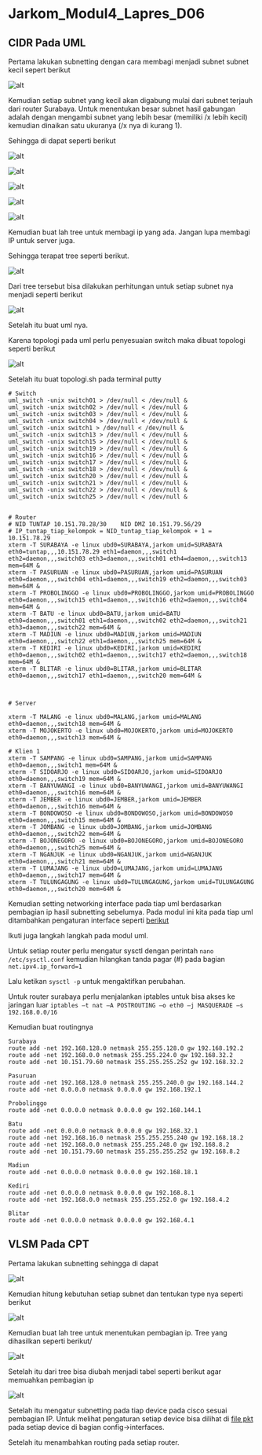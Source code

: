 # Jarkom_Modul4_Lapres_D06


## CIDR Pada UML

Pertama lakukan subnetting dengan cara membagi menjadi subnet subnet kecil sepert berikut

![alt](https://github.com/Raferto/Jarkom_Modul4_Lapres_D06/blob/main/assets/CIDR_UML/CIDR1.png)

Kemudian setiap subnet yang kecil akan digabung mulai dari subnet terjauh dari router Surabaya. Untuk menentukan besar subnet hasil gabungan adalah dengan mengambi subnet yang lebih besar (memiliki /x  lebih kecil) kemudian dinaikan satu ukuranya (/x nya di kurang 1).

Sehingga di dapat seperti berikut

![alt](https://github.com/Raferto/Jarkom_Modul4_Lapres_D06/blob/main/assets/CIDR_UML/CIDR2.png)

![alt](https://github.com/Raferto/Jarkom_Modul4_Lapres_D06/blob/main/assets/CIDR_UML/CIDR3.png)

![alt](https://github.com/Raferto/Jarkom_Modul4_Lapres_D06/blob/main/assets/CIDR_UML/CIDR4.png)

![alt](https://github.com/Raferto/Jarkom_Modul4_Lapres_D06/blob/main/assets/CIDR_UML/CIDR5.png)

![alt](https://github.com/Raferto/Jarkom_Modul4_Lapres_D06/blob/main/assets/CIDR_UML/CIDR6.png)


Kemudian buat lah tree untuk membagi ip yang ada.
Jangan lupa membagi IP untuk server juga.

Sehingga terapat tree seperti berikut.

![alt](https://github.com/Raferto/Jarkom_Modul4_Lapres_D06/blob/main/assets/CIDR_UML/TreeCIDR.PNG)


Dari tree tersebut bisa dilakukan perhitungan untuk setiap subnet nya menjadi seperti berikut

![alt](https://github.com/Raferto/Jarkom_Modul4_Lapres_D06/blob/main/assets/CIDR_UML/PerhitunganCIDR.png)

Setelah itu buat uml nya.

Karena topologi pada uml perlu penyesuaian switch maka dibuat topologi seperti berikut

![alt](https://github.com/Raferto/Jarkom_Modul4_Lapres_D06/blob/main/assets/CIDR_UML/TOPOLOGI.PNG)

Setelah itu buat topologi.sh pada terminal putty

```dotnetcli
# Switch
uml_switch -unix switch01 > /dev/null < /dev/null &
uml_switch -unix switch02 > /dev/null < /dev/null &
uml_switch -unix switch03 > /dev/null < /dev/null &
uml_switch -unix switch04 > /dev/null < /dev/null &
uml_switch -unix switch1 > /dev/null < /dev/null &
uml_switch -unix switch13 > /dev/null < /dev/null &
uml_switch -unix switch15 > /dev/null < /dev/null &
uml_switch -unix switch19 > /dev/null < /dev/null &
uml_switch -unix switch16 > /dev/null < /dev/null &
uml_switch -unix switch17 > /dev/null < /dev/null &
uml_switch -unix switch18 > /dev/null < /dev/null &
uml_switch -unix switch20 > /dev/null < /dev/null &
uml_switch -unix switch21 > /dev/null < /dev/null &
uml_switch -unix switch22 > /dev/null < /dev/null &
uml_switch -unix switch25 > /dev/null < /dev/null &


# Router
# NID TUNTAP 10.151.78.28/30    NID DMZ 10.151.79.56/29
# IP_tuntap_tiap_kelompok = NID_tuntap_tiap_kelompok + 1 = 10.151.78.29
xterm -T SURABAYA -e linux ubd0=SURABAYA,jarkom umid=SURABAYA eth0=tuntap,,,10.151.78.29 eth1=daemon,,,switch1 eth2=daemon,,,switch03 eth3=daemon,,,switch01 eth4=daemon,,,switch13 mem=64M &
xterm -T PASURUAN -e linux ubd0=PASURUAN,jarkom umid=PASURUAN eth0=daemon,,,switch04 eth1=daemon,,,switch19 eth2=daemon,,,switch03 mem=64M &
xterm -T PROBOLINGGO -e linux ubd0=PROBOLINGGO,jarkom umid=PROBOLINGGO eth0=daemon,,,switch15 eth1=daemon,,,switch16 eth2=daemon,,,switch04 mem=64M &
xterm -T BATU -e linux ubd0=BATU,jarkom umid=BATU eth0=daemon,,,switch01 eth1=daemon,,,switch02 eth2=daemon,,,switch21 eth3=daemon,,,switch22 mem=64M &
xterm -T MADIUN -e linux ubd0=MADIUN,jarkom umid=MADIUN eth0=daemon,,,switch22 eth1=daemon,,,switch25 mem=64M &
xterm -T KEDIRI -e linux ubd0=KEDIRI,jarkom umid=KEDIRI eth0=daemon,,,switch02 eth1=daemon,,,switch17 eth2=daemon,,,switch18 mem=64M &
xterm -T BLITAR -e linux ubd0=BLITAR,jarkom umid=BLITAR eth0=daemon,,,switch17 eth1=daemon,,,switch20 mem=64M &



# Server

xterm -T MALANG -e linux ubd0=MALANG,jarkom umid=MALANG eth0=daemon,,,switch18 mem=64M &
xterm -T MOJOKERTO -e linux ubd0=MOJOKERTO,jarkom umid=MOJOKERTO eth0=daemon,,,switch13 mem=64M &

# Klien 1
xterm -T SAMPANG -e linux ubd0=SAMPANG,jarkom umid=SAMPANG eth0=daemon,,,switch1 mem=64M &
xterm -T SIDOARJO -e linux ubd0=SIDOARJO,jarkom umid=SIDOARJO eth0=daemon,,,switch19 mem=64M &
xterm -T BANYUWANGI -e linux ubd0=BANYUWANGI,jarkom umid=BANYUWANGI eth0=daemon,,,switch16 mem=64M &
xterm -T JEMBER -e linux ubd0=JEMBER,jarkom umid=JEMBER eth0=daemon,,,switch16 mem=64M &
xterm -T BONDOWOSO -e linux ubd0=BONDOWOSO,jarkom umid=BONDOWOSO eth0=daemon,,,switch15 mem=64M &
xterm -T JOMBANG -e linux ubd0=JOMBANG,jarkom umid=JOMBANG eth0=daemon,,,switch22 mem=64M &
xterm -T BOJONEGORO -e linux ubd0=BOJONEGORO,jarkom umid=BOJONEGORO eth0=daemon,,,switch25 mem=64M &
xterm -T NGANJUK -e linux ubd0=NGANJUK,jarkom umid=NGANJUK eth0=daemon,,,switch21 mem=64M &
xterm -T LUMAJANG -e linux ubd0=LUMAJANG,jarkom umid=LUMAJANG eth0=daemon,,,switch17 mem=64M &
xterm -T TULUNGAGUNG -e linux ubd0=TULUNGAGUNG,jarkom umid=TULUNGAGUNG eth0=daemon,,,switch20 mem=64M &

```

Kemudian setting networking interface pada tiap uml berdasarkan pembagian ip hasil subnetting sebelumya. Pada modul ini kita pada tiap uml ditambahkan pengaturan interface seperti [berikut](https://github.com/Raferto/Jarkom_Modul4_Lapres_D06/tree/main/assets/CIDR_UML)


Ikuti juga langkah langkah pada modul uml.

Untuk setiap router perlu mengatur sysctl dengan perintah `nano /etc/sysctl.conf` kemudian hilangkan tanda pagar (#) pada bagian `net.ipv4.ip_forward=1`

Lalu ketikan `sysctl -p` untuk mengaktifkan perubahan.

Untuk router surabaya perlu menjalankan iptables untuk bisa akses ke jaringan luar
`iptables –t nat –A POSTROUTING –o eth0 –j MASQUERADE –s 192.168.0.0/16`

Kemudian buat routingnya

```dotnetcli
Surabaya
route add -net 192.168.128.0 netmask 255.255.128.0 gw 192.168.192.2
route add -net 192.168.0.0 netmask 255.255.224.0 gw 192.168.32.2
route add -net 10.151.79.60 netmask 255.255.255.252 gw 192.168.32.2

Pasuruan
route add -net 192.168.128.0 netmask 255.255.240.0 gw 192.168.144.2
route add -net 0.0.0.0 netmask 0.0.0.0 gw 192.168.192.1

Probolinggo
route add -net 0.0.0.0 netmask 0.0.0.0 gw 192.168.144.1

Batu
route add -net 0.0.0.0 netmask 0.0.0.0 gw 192.168.32.1
route add -net 192.168.16.0 netmask 255.255.255.240 gw 192.168.18.2
route add -net 192.168.0.0 netmask 255.255.248.0 gw 192.168.8.2
route add -net 10.151.79.60 netmask 255.255.255.252 gw 192.168.8.2

Madiun
route add -net 0.0.0.0 netmask 0.0.0.0 gw 192.168.18.1

Kediri
route add -net 0.0.0.0 netmask 0.0.0.0 gw 192.168.8.1
route add -net 192.168.0.0 netmask 255.255.252.0 gw 192.168.4.2

Blitar
route add -net 0.0.0.0 netmask 0.0.0.0 gw 192.168.4.1
```


## VLSM Pada CPT

Pertama lakukan subnetting sehingga di dapat

![alt](https://github.com/Raferto/Jarkom_Modul4_Lapres_D06/blob/main/assets/VLSM_CPT/TOPO_VLSM.png)

Kemudian hitung kebutuhan setiap subnet dan tentukan type nya seperti berikut

![alt](https://github.com/Raferto/Jarkom_Modul4_Lapres_D06/blob/main/assets/VLSM_CPT/VLSM_Kebutuhan.png)


Kemudian buat lah tree untuk menentukan pembagian ip. Tree yang dihasilkan seperti berikut/

![alt](https://github.com/Raferto/Jarkom_Modul4_Lapres_D06/blob/main/assets/VLSM_CPT/VLSM_TREE.png)

Setelah itu dari tree bisa diubah menjadi tabel seperti berikut agar memuahkan pembagian ip

![alt](https://github.com/Raferto/Jarkom_Modul4_Lapres_D06/blob/main/assets/VLSM_CPT/VLSM_Pembagian.png)

Setelah itu mengatur subnetting pada tiap device pada cisco sesuai pembagian IP. Untuk melihat pengaturan setiap device bisa dilihat di [file pkt](https://github.com/Raferto/Jarkom_Modul4_Lapres_D06/blob/main/assets/VLSM_CPT/VLSM.pkt) pada setiap device di bagian config->interfaces.

Setelah itu menambahkan routing pada setiap router.
